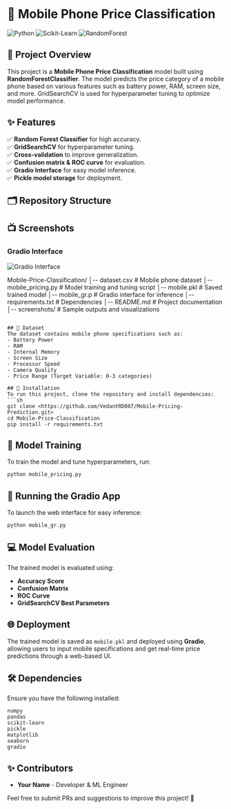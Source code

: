 # 📱 Mobile Phone Price Classification

![Python](https://img.shields.io/badge/Python-3.8%2B-blue)
![Scikit-Learn](https://img.shields.io/badge/Scikit--Learn-ML%20Library-orange)
![RandomForest](https://img.shields.io/badge/Random%20Forest-Classifier-green)

## 📌 Project Overview
This project is a **Mobile Phone Price Classification** model built using **RandomForestClassifier**. The model predicts the price category of a mobile phone based on various features such as battery power, RAM, screen size, and more. GridSearchCV is used for hyperparameter tuning to optimize model performance.

## ✨ Features
✅ **Random Forest Classifier** for high accuracy.  
✅ **GridSearchCV** for hyperparameter tuning.  
✅ **Cross-validation** to improve generalization.  
✅ **Confusion matrix & ROC curve** for evaluation.  
✅ **Gradio Interface** for easy model inference.  
✅ **Pickle model storage** for deployment.  

## 🗂 Repository Structure

## 📺 Screenshots
### Gradio Interface
![Gradio Interface](C:\Vedant\Gitdemo\Mobile-Pricing-Prediction\Screenshoot\Gradio_interface.png)

Mobile-Price-Classification/
│-- dataset.csv        # Mobile phone dataset
│-- mobile_pricing.py  # Model training and tuning script
│-- mobile.pkl         # Saved trained model
│-- mobile_gr.p        # Gradio interface for inference
│-- requirements.txt   # Dependencies
│-- README.md          # Project documentation
│-- screenshots/       # Sample outputs and visualizations
```

## 📝 Dataset
The dataset contains mobile phone specifications such as:
- Battery Power
- RAM
- Internal Memory
- Screen Size
- Processor Speed
- Camera Quality
- Price Range (Target Variable: 0-3 categories)

## 🔄 Installation
To run this project, clone the repository and install dependencies:
```sh
git clone <https://github.com/VedantRD007/Mobile-Pricing-Prediction.git>
cd Mobile-Price-Classification
pip install -r requirements.txt
```

## 💪 Model Training
To train the model and tune hyperparameters, run:
```sh
python mobile_pricing.py
```

## 🎨 Running the Gradio App
To launch the web interface for easy inference:
```sh
python mobile_gr.py
```

## 💻 Model Evaluation
The trained model is evaluated using:
- **Accuracy Score**
- **Confusion Matrix**
- **ROC Curve**
- **GridSearchCV Best Parameters**

## 🌐 Deployment
The trained model is saved as `mobile.pkl` and deployed using **Gradio**, allowing users to input mobile specifications and get real-time price predictions through a web-based UI.

## 🛠️ Dependencies
Ensure you have the following installed:
```
numpy
pandas
scikit-learn
pickle
matplotlib
seaborn
gradio
```


## ✨ Contributors
- **Your Name** - Developer & ML Engineer

Feel free to submit PRs and suggestions to improve this project! 🚀
